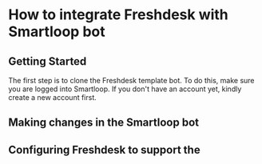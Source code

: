 # How to integrate Freshdesk with Smartloop bot

## Getting Started

The first step is to clone the Freshdesk template bot. To do this, make sure you are logged into Smartloop. If you don't have an account yet, kindly create a new account first.

## Making changes in the Smartloop bot


## Configuring Freshdesk to support the 